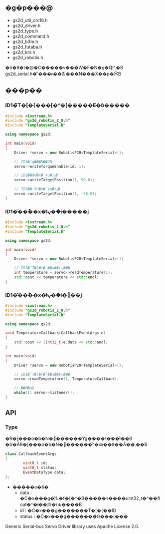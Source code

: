 ## �g�p���@

* gs2d_util_crc16.h
* gs2d_driver.h
* gs2d_type.h
* gs2d_command.h
* gs2d_b3m.h
* gs2d_futaba.h
* gs2d_krs.h
* gs2d_robotis.h

�ȏ�8�t�@�C�����v���W�F�N�g�Ɋ܂߂�B
gs2d_serial.h�̌`���ɍ��킹���N���X��p�ӁB

## ���p��

### ID1�̃T�[�{���[�^�[�����E�ɓ�����
```cpp
#include <iostream.h>
#include "gs2d_robotis_2_0.h"
#include "TemplateSerial.h"

using namespace gs2d;

int main(void)
{
    Driver *servo = new RobotisP20<TemplateSerial>();

    // ID1�̃g���N��ON
    servo->writeTorqueEnable(id, 1);

    // ID1��90�x�̈ʒu�Ɉړ�
    servo->writeTargetPosition(1, 90.0);

    // ID1��-90�x�̈ʒu�Ɉړ�
    servo->writeTargetPosition(1, -90.0);
}
```

### ID1�̌��݉��x�̓ǂݍ��݁i�����j

```cpp
#include <iostream.h>
#include "gs2d_robotis_2_0.h"
#include "TemplateSerial.h"

using namespace gs2d;

int main(void)
{
    Driver *servo = new RobotisP20<TemplateSerial>();

    // ID1�̃T�[�{�̉��x��ǂݍ���
    int temperature = servo->readTemperature(1);
    std::cout << temperature << std::endl;
}
```

### ID1�̌��݉��x�̓ǂݍ��݁i�񓯊��j

```cpp
#include <iostream.h>
#include "gs2d_robotis_2_0.h"
#include "TemplateSerial.h"

using namespace gs2d;

void TemperatureCallback(CallbackEventArgs e)
{
    std::cout << (int32_t)e.data << std::endl;
}

int main(void)
{
    Driver *servo = new RobotisP20<TemplateSerial>();

    // ID1�̃T�[�{�̉��x��ǂݍ���
    servo->readTemperature(1, TemperatureCallback);

    // ��M�ҋ@
    while(1) servo->listener();
}
```

## API
### Type
�R�[���o�b�N�֐��̈����Ɏg����\���̂ł��B
�S�ẴR�[���o�b�N�֐������̌^�œ��ꂳ��Ă��܂��B

```cpp
class CallbackEventArgs
{
        uint8_t id;
        uint8_t status;
        EventDataType data;
};
```

* �����o�ϐ�
  * data : �C�x���g�̌ŗL�f�[�^�B�����ɂ����uint32_t�^��float�^�ǂ��炩�ŕԂ����B
  * id : �C�x���g�������T�[�{��ID
  * status : �C�x���g�������̃G���[���

Generic Serial-bus Servo Driver library uses Apache License 2.0.
